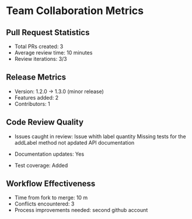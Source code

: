 # Team Collaboration Metrics

## Pull Request Statistics
- Total PRs created: 3
- Average review time: 10 minutes
- Review iterations: 3/3

## Release Metrics  
- Version: 1.2.0 → 1.3.0 (minor release)
- Features added: 2
- Contributors: 1

## Code Review Quality
- Issues caught in review: 
Issue whith label  quantity
Missing tests for the addLabel method
not apdated API documentation

- Documentation updates: Yes
- Test coverage: Added

## Workflow Effectiveness
- Time from fork to merge: 10 m
- Conflicts encountered: 3
- Process improvements needed: second github account 